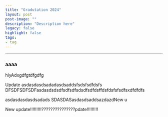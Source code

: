 ```yaml
---
title: "Gradutation 2024"
layout: post
post-image: ""
description: "Description here"
legacy: false
highlight: false
tags:
- tag
---
```


---

### aaaa

hiyAdxgdfgtdfgdfg

Update
asdasdasdsadadasdsaddsfsdsfsdfdsfs
DFSDFSDFSDFasdasdsdsdfsdfsdfsdsdfsdfdsffdsfdsfsfsdfsxdfdfdfs

asdasdasdasdsadads
SDASDASasdasdsaddsazdazdNew u



New update!!!!!!!!!???????????????pdate!!!!!!!!!